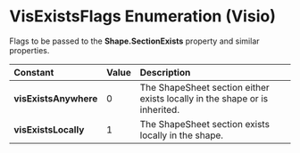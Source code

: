 
# VisExistsFlags Enumeration (Visio)

Flags to be passed to the  **Shape.SectionExists** property and similar properties.



|**Constant**|**Value**|**Description**|
|:-----|:-----|:-----|
| **visExistsAnywhere**|0|The ShapeSheet section either exists locally in the shape or is inherited.|
| **visExistsLocally**|1|The ShapeSheet section exists locally in the shape.|
